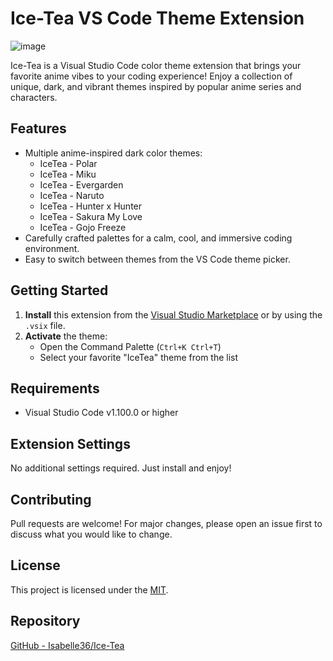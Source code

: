 # Ice-Tea VS Code Theme Extension

![image](https://github.com/user-attachments/assets/fa7b22b2-881c-4767-aca3-e0d80b5f2f81)

Ice-Tea is a Visual Studio Code color theme extension that brings your favorite anime vibes to your coding experience! Enjoy a collection of unique, dark, and vibrant themes inspired by popular anime series and characters.

## Features
- Multiple anime-inspired dark color themes:
  - IceTea - Polar
  - IceTea - Miku
  - IceTea - Evergarden
  - IceTea - Naruto
  - IceTea - Hunter x Hunter
  - IceTea - Sakura My Love
  - IceTea - Gojo Freeze
- Carefully crafted palettes for a calm, cool, and immersive coding environment.
- Easy to switch between themes from the VS Code theme picker.

## Getting Started
1. **Install** this extension from the [Visual Studio Marketplace](https://marketplace.visualstudio.com/items?itemName=AlfiNikhat.iced-tea) or by using the `.vsix` file.
2. **Activate** the theme:
   - Open the Command Palette (`Ctrl+K Ctrl+T`)
   - Select your favorite "IceTea" theme from the list

## Requirements
- Visual Studio Code v1.100.0 or higher

## Extension Settings
No additional settings required. Just install and enjoy!

## Contributing
Pull requests are welcome! For major changes, please open an issue first to discuss what you would like to change.

## License
This project is licensed under the [MIT](https://opensource.org/license/MIT).


## Repository
[GitHub - Isabelle36/Ice-Tea](https://github.com/Isabelle36/Ice-Tea)
